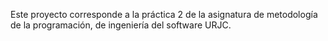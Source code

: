 Este proyecto corresponde a la práctica 2 de la asignatura de metodología de la programación, de ingeniería del software URJC.
